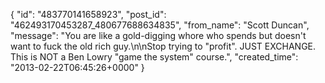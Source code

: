  {
   "id": "483770141658923",
   "post_id": "462493170453287_480677688634835",
   "from_name": "Scott Duncan",
   "message": "You are like a gold-digging whore who spends but doesn't want to fuck the old rich guy.\n\nStop trying to \"profit\". JUST EXCHANGE. This is NOT a Ben Lowry \"game the system\" course.",
   "created_time": "2013-02-22T06:45:26+0000"
 }
